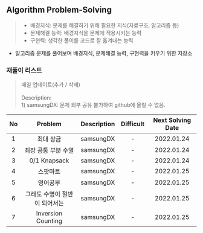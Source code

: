 ## Algorithm Problem-Solving
>- 배경지식: 문제를 해결하기 위해 필요한 지식(자료구조, 알고리즘 등)
>- 문제해결 능력: 배경지식을 문제에 적용시키는 능력
>- 구현력: 생각한 풀이를 코드로 잘 옮겨내는 능력

- 알고리즘 문제를 풀어보며 배경지식, 문제해결 능력, 구현력을 키우기 위한 저장소

### 재풀이 리스트
>매일 업데이트(추가 / 삭제)
><br>
><br>Description: 
> <br>1) samsungDX: 문제 외부 공유 불가하여 github에 올릴 수 없음.

| No | Problem | Description | Difficult | Next Solving Date |
|:------:|:---------:|:---------:|:-----------:|:-----------:|
| 1 | 최대 상금 | samsungDX | - |  2022.01.24 |
| 2 | 최장 공통 부분 수열 | samsungDX | - |  2022.01.24 |
| 3 | 0/1 Knapsack | samsungDX | - |  2022.01.24 |
| 4 | 스팟마트 | samsungDX | - |  2022.01.25 |
| 5 | 영어공부 | samsungDX | - |  2022.01.25 |
| 6 | 그래도 수명이 절반이 되어서는 | samsungDX | - |  2022.01.25 |
| 7 | Inversion Counting | samsungDX | - |  2022.01.25 |
